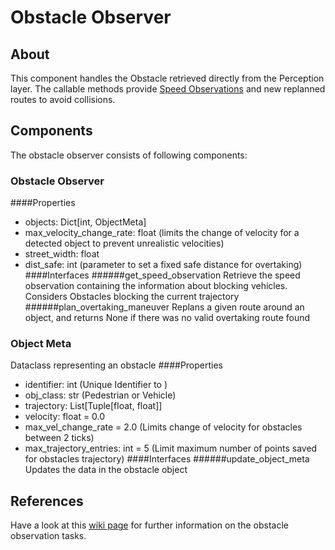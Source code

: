 
# Obstacle Observer

## About
This component handles the Obstacle retrieved directly from the Perception layer. The callable methods provide [Speed Observations](https://github.com/ll7/paf21-1/wiki/Speed-State-Machine) and new replanned routes to avoid collisions.
## Components
The obstacle observer consists of following components:

### Obstacle Observer
####Properties
- objects: Dict[int, ObjectMeta]
- max_velocity_change_rate: float (limits the change of velocity for a detected object to prevent unrealistic velocities)
- street_width: float 
- dist_safe: int (parameter to set a fixed safe distance for overtaking)
####Interfaces
######get_speed_observation
Retrieve the speed observation containing the information about blocking vehicles. Considers Obstacles blocking the current trajectory
######plan_overtaking_maneuver
Replans a given route around an object, and returns None if there was no valid overtaking route found  

### Object Meta
Dataclass representing an obstacle
####Properties
- identifier: int (Unique Identifier to )
- obj_class: str (Pedestrian or Vehicle)
- trajectory: List[Tuple[float, float]]
- velocity: float = 0.0
- max_vel_change_rate = 2.0 (Limits change of velocity for obstacles between 2 ticks)
- max_trajectory_entries: int = 5 (Limit maximum number of points saved for obstacles trajectory)
####Interfaces
######update_object_meta
Updates the data in the obstacle object
## References
Have a look at this [wiki page](https://github.com/ll7/paf21-1/wiki/Obstacle-Observer)
for further information on the obstacle observation tasks.
